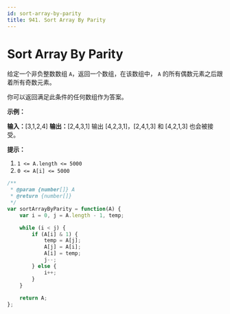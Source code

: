 ```yaml
---
id: sort-array-by-parity
title: 941. Sort Array By Parity
---
```


# Sort Array By Parity

给定一个非负整数数组 `A`，返回一个数组，在该数组中， `A` 的所有偶数元素之后跟着所有奇数元素。

你可以返回满足此条件的任何数组作为答案。



**示例：**

**输入：**\[3,1,2,4] **输出：**\[2,4,3,1] 输出 \[4,2,3,1]，\[2,4,1,3] 和 \[4,2,1,3] 也会被接受。



**提示：**

1.  `1 <= A.length <= 5000`
2.  `0 <= A[i] <= 5000`



```javascript
/**
 * @param {number[]} A
 * @return {number[]}
 */
var sortArrayByParity = function(A) {
	var i = 0, j = A.length - 1, temp;

	while (i < j) {
		if (A[i] & 1) {
			temp = A[j];
			A[j] = A[i];
			A[i] = temp;
			j--;
		} else {
			i++;
		}
	}
	
	return A;
};
```